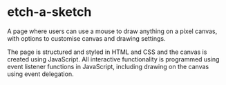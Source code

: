 # etch-a-sketch
A page where users can use a mouse to draw anything on a pixel canvas, with options to customise canvas and drawing settings.

The page is structured and styled in HTML and CSS and the canvas is created using JavaScript. All interactive functionality is programmed using event listener functions in JavaScript, including drawing on the canvas using event delegation.